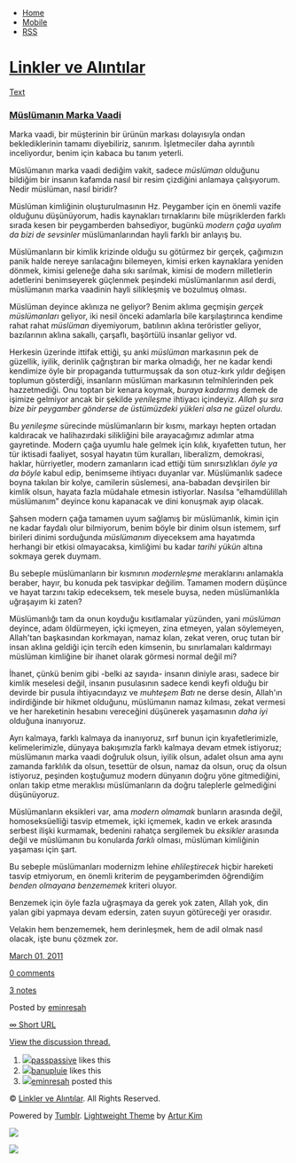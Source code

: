 -   [Home](/)
-   [Mobile](/mobile)
-   [RSS](http://eminresah.tumblr.com/rss)

[Linkler ve Alıntılar](/)
=========================

[Text](http://eminresah.tumblr.com/post/3576064763/musluman-n-marka-vaadi)

### [Müslümanın Marka Vaadi](http://eminresah.tumblr.com/post/3576064763/musluman-n-marka-vaadi)

Marka vaadi, bir müşterinin bir ürünün markası dolayısıyla ondan
beklediklerinin tamamı diyebiliriz, sanırım. İşletmeciler daha ayrıntılı
inceliyordur, benim için kabaca bu tanım yeterli.

Müslümanın marka vaadi dediğim vakit, sadece *müslüman* olduğunu
bildiğim bir insanın kafamda nasıl bir resim çizdiğini anlamaya
çalışıyorum. Nedir müslüman, nasıl biridir?

Müslüman kimliğinin oluşturulmasının Hz. Peygamber için en önemli vazife
olduğunu düşünüyorum, hadis kaynakları tırnaklarını bile müşriklerden
farklı sırada kesen bir peygamberden bahsediyor, bugünkü *modern çağa
uyalım da bizi de sevsinler* müslümanlarından hayli farklı bir anlayış
bu.

Müslümanların bir kimlik krizinde olduğu su götürmez bir gerçek,
çağımızın panik halde nereye sarılacağını bilemeyen, kimisi erken
kaynaklara yeniden dönmek, kimisi geleneğe daha sıkı sarılmak, kimisi de
modern milletlerin adetlerini benimseyerek güçlenmek peşindeki
müslümanlarının asıl derdi, müslümanın marka vaadinin hayli silikleşmiş
ve bozulmuş olması.

Müslüman deyince aklınıza ne geliyor? Benim aklıma geçmişin *gerçek
müslümanları* geliyor, iki nesil önceki adamlarla bile karşılaştırınca
kendime rahat rahat *müslüman* diyemiyorum, batılının aklına teröristler
geliyor, bazılarının aklına sakallı, çarşaflı, başörtülü insanlar
geliyor vd.

Herkesin üzerinde ittifak ettiği, şu anki *müslüman* markasının pek de
güzellik, iyilik, derinlik çağrıştıran bir marka olmadığı, her ne kadar
kendi kendimize öyle bir propaganda tutturmuşsak da son otuz-kırk yıldır
değişen toplumun gösterdiği, insanların müslüman markasının
telmihlerinden pek hazzetmediği. Onu toptan bir kenara koymak, *buraya
kadarmış* demek de işimize gelmiyor ancak bir şekilde *yenileşme*
ihtiyacı içindeyiz. *Allah şu sıra bize bir peygamber gönderse de
üstümüzdeki yükleri alsa ne güzel olurdu.*

Bu *yenileşme* sürecinde müslümanların bir kısmı, markayı hepten ortadan
kaldıracak ve halihazırdaki silikliğini bile arayacağımız adımlar atma
gayretinde. Modern çağa uyumlu hale gelmek için kılık, kıyafetten tutun,
her tür iktisadi faaliyet, sosyal hayatın tüm kuralları, liberalizm,
demokrasi, haklar, hürriyetler, modern zamanların icad ettiği tüm
sınırsızlıkları *öyle ya da böyle* kabul edip, benimseme ihtiyacı
duyanlar var. Müslümanlık sadece boyna takılan bir kolye, camilerin
süslemesi, ana-babadan devşirilen bir kimlik olsun, hayata fazla
müdahale etmesin istiyorlar. Nasılsa “elhamdülillah müslümanım” deyince
konu kapanacak ve dini konuşmak ayıp olacak.

Şahsen modern çağa tamamen uyum sağlamış bir müslümanlık, kimin için ne
kadar faydalı olur bilmiyorum, benim böyle bir dinim olsun istemem, sırf
birileri dinimi sorduğunda *müslümanım* diyeceksem ama hayatımda
herhangi bir etkisi olmayacaksa, kimliğimi bu kadar *tarihi yükün*
altına sokmaya gerek duymam.

Bu sebeple müslümanların bir kısmının *modernleşme* meraklarını
anlamakla beraber, hayır, bu konuda pek tasvipkar değilim. Tamamen
modern düşünce ve hayat tarzını takip edeceksem, tek mesele buysa, neden
müslümanlıkla uğraşayım ki zaten?

Müslümanlığı tam da onun koyduğu kısıtlamalar yüzünden, yani *müslüman*
deyince, adam öldürmeyen, içki içmeyen, zina etmeyen, yalan söylemeyen,
Allah'tan başkasından korkmayan, namaz kılan, zekat veren, oruç tutan
bir insan aklına geldiği için tercih eden kimsenin, bu sınırlamaları
kaldırmayı müslüman kimliğine bir ihanet olarak görmesi normal değil mi?

İhanet, çünkü benim gibi -belki az sayıda- insanın diniyle arası, sadece
bir kimlik meselesi değil, insanın pusulasının sadece kendi keyfi olduğu
bir devirde bir pusula ihtiyacındayız ve *muhteşem Batı* ne derse desin,
Allah'ın indirdiğinde bir hikmet olduğunu, müslümanın namaz kılması,
zekat vermesi ve her hareketinin hesabını vereceğini düşünerek
yaşamasının *daha iyi* olduğuna inanıyoruz.

Ayrı kalmaya, farklı kalmaya da inanıyoruz, sırf bunun için
kıyafetlerimizle, kelimelerimizle, dünyaya bakışımızla farklı kalmaya
devam etmek istiyoruz; müslümanın marka vaadi doğruluk olsun, iyilik
olsun, adalet olsun ama aynı zamanda farklılık da olsun, tesettür de
olsun, namaz da olsun, oruç da olsun istiyoruz, peşinden koştuğumuz
modern dünyanın doğru yöne gitmediğini, onları takip etme meraklısı
müslümanların da doğru taleplerle gelmediğini düşünüyoruz.

Müslümanların eksikleri var, ama *modern olmamak* bunların arasında
değil, homoseksüelliği tasvip etmemek, içki içmemek, kadın ve erkek
arasında serbest ilişki kurmamak, bedenini rahatça sergilemek bu
*eksikler* arasında değil ve müslümanın bu konularda *farklı* olması,
müslüman kimliğinin yaşaması için şart.

Bu sebeple müslümanları modernizm lehine *ehlileştirecek* hiçbir
hareketi tasvip etmiyorum, en önemli kriterim de peygamberimden
öğrendiğim *benden olmayana benzememek* kriteri oluyor.

Benzemek için öyle fazla uğraşmaya da gerek yok zaten, Allah yok, din
yalan gibi yapmaya devam edersin, zaten suyun götüreceği yer orasıdır.

Velakin hem benzememek, hem derinleşmek, hem de adil olmak nasıl olacak,
işte bunu çözmek zor.

[March 01,
2011](http://eminresah.tumblr.com/post/3576064763/musluman-n-marka-vaadi)

[0
comments](http://eminresah.tumblr.com/post/3576064763/musluman-n-marka-vaadi#disqus_thread)

[3
notes](http://eminresah.tumblr.com/post/3576064763/musluman-n-marka-vaadi#notes)

Posted by [eminresah](http://eminresah.tumblr.com/)

[∞ Short URL](http://tmblr.co/ZWS1Oy3L9chx)

[View the discussion thread.](http://erblog.disqus.com/?url=ref)

1.  [![](http://33.media.tumblr.com/avatar_063d45a540dc_16.png)](http://passpassive.tumblr.com/ "ha bi' de! ")[passpassive](http://passpassive.tumblr.com/ "ha bi' de!")
    likes this
2.  [![](http://33.media.tumblr.com/avatar_36dfba2b4338_16.png)](http://banupluie.tumblr.com/ "whatsoever ")[banupluie](http://banupluie.tumblr.com/ "whatsoever")
    likes this
3.  [![](http://38.media.tumblr.com/avatar_06c8562d8d9e_16.png)](http://eminresah.tumblr.com/ "Linkler ve Alıntılar")[eminresah](http://eminresah.tumblr.com/ "Linkler ve Alıntılar")
    posted this

© [Linkler ve Alıntılar](/). All Rights Reserved.

Powered by [Tumblr](http://tumblr.com). [Lightweight
Theme](http://www.tumblr.com/theme/10820) by [Artur
Kim](http://arturkim.com)

![](https://px.srvcs.tumblr.com/impixu?T=1434918878&J=eyJ0eXBlIjoidXJsIiwidXJsIjoiaHR0cDpcL1wvZW1pbnJlc2FoLnR1bWJsci5jb21cL3Bvc3RcLzM1NzYwNjQ3NjNcL211c2x1bWFuLW4tbWFya2EtdmFhZGkiLCJyZXF0eXBlIjowLCJyb3V0ZSI6IlwvcG9zdFwvOmlkXC86c3VtbWFyeSIsIm5vc2NyaXB0IjoxfQ==&U=KAEKJAIBDC&K=9dd3389f148928250ca33ffa3695e338e060df89440f4ee29ccf593c7bd8b0a1&R=)

![](https://px.srvcs.tumblr.com/impixu?T=1434918878&J=eyJ0eXBlIjoicG9zdCIsInVybCI6Imh0dHA6XC9cL2VtaW5yZXNhaC50dW1ibHIuY29tXC9wb3N0XC8zNTc2MDY0NzYzXC9tdXNsdW1hbi1uLW1hcmthLXZhYWRpIiwicmVxdHlwZSI6MCwicm91dGUiOiJcL3Bvc3RcLzppZFwvOnN1bW1hcnkiLCJwb3N0cyI6W3sicG9zdGlkIjoiMzU3NjA2NDc2MyIsImJsb2dpZCI6IjM2NDgwMjgiLCJzb3VyY2UiOjMzfV0sIm5vc2NyaXB0IjoxfQ==&U=OKDPGDNPLO&K=5e5ffbf423c47f0b5187018e499e26e3a55ecd7dcb7d2b25bc081f69c78e5e29&R=)

